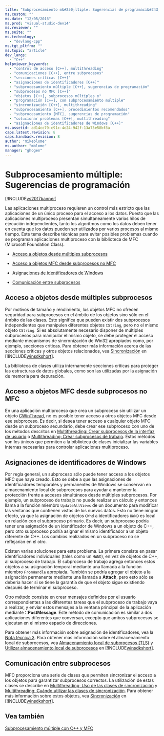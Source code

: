 ```yaml
---
title: "Subprocesamiento m&#250;ltiple: Sugerencias de programaci&#243;n | Microsoft Docs"
ms.custom: ""
ms.date: "12/05/2016"
ms.prod: "visual-studio-dev14"
ms.reviewer: ""
ms.suite: ""
ms.technology: 
  - "devlang-cpp"
ms.tgt_pltfrm: ""
ms.topic: "article"
dev_langs: 
  - "C++"
helpviewer_keywords: 
  - "control de acceso [C++], multithreading"
  - "comunicaciones [C++], entre subprocesos"
  - "secciones críticas [C++]"
  - "asignaciones de identificadores [C++]"
  - "subprocesamiento múltiple [C++], sugerencias de programación"
  - "subprocesos no MFC [C++]"
  - "objetos [C++], subprocesos múltiples y"
  - "programación [C++], con subprocesamiento múltiple"
  - "sincronización [C++], multithreading"
  - "subprocesamiento [C++], procedimientos recomendados"
  - "subprocesamiento [MFC], sugerencias de programación"
  - "solucionar problemas [C++], multithreading"
  - "asignaciones de identificadores de Windows [C++]"
ms.assetid: ad14cc70-c91c-4c24-942f-13a75e58bf8a
caps.latest.revision: 8
caps.handback.revision: 8
author: "mikeblome"
ms.author: "mblome"
manager: "ghogen"
---
```

# Subprocesamiento m&#250;ltiple: Sugerencias de programaci&#243;n
[!INCLUDE[vs2017banner](../../assembler/inline/includes/vs2017banner.md)]

Las aplicaciones multiproceso requieren un control más estricto que las aplicaciones de un único proceso para el acceso a los datos.  Puesto que las aplicaciones multiproceso presentan simultáneamente varios hilos de ejecución independientes, tanto los algoritmos como los datos deben tener en cuenta que los datos pueden ser utilizados por varios procesos al mismo tiempo.  Este tema describe técnicas para evitar posibles problemas cuando se programan aplicaciones multiproceso con la biblioteca de MFC \(Microsoft Foundation Class\).  
  
-   [Acceso a objetos desde múltiples subprocesos](#_core_accessing_objects_from_multiple_threads)  
  
-   [Acceso a objetos MFC desde subprocesos no MFC](#_core_accessing_mfc_objects_from_non.2d.mfc_threads)  
  
-   [Asignaciones de identificadores de Windows](#_core_windows_handle_maps)  
  
-   [Comunicación entre subprocesos](#_core_communicating_between_threads)  
  
##  <a name="_core_accessing_objects_from_multiple_threads"></a> Acceso a objetos desde múltiples subprocesos  
 Por motivos de tamaño y rendimiento, los objetos MFC no ofrecen seguridad para subprocesos en el ámbito de los objetos sino sólo en el ámbito de las clases.  Esto significa que pueden existir dos subprocesos independientes que manipulen diferentes objetos `CString`, pero no el mismo objeto `CString`.  Si es absolutamente necesario disponer de múltiples subprocesos para manipular el mismo objeto, se debe proteger el acceso mediante mecanismos de sincronización de Win32 apropiados como, por ejemplo, secciones críticas.  Para obtener más información acerca de las secciones críticas y otros objetos relacionados, vea [Sincronización](http://msdn.microsoft.com/library/windows/desktop/ms686353) en [!INCLUDE[winsdkshort](../../atl/reference/includes/winsdkshort_md.md)].  
  
 La biblioteca de clases utiliza internamente secciones críticas para proteger las estructuras de datos globales, como son las utilizadas por la asignación de memoria para depuración.  
  
##  <a name="_core_accessing_mfc_objects_from_non.2d.mfc_threads"></a> Acceso a objetos MFC desde subprocesos no MFC  
 En una aplicación multiproceso que crea un subproceso sin utilizar un objeto [CWinThread](../../mfc/reference/cwinthread-class.md), no es posible tener acceso a otros objetos MFC desde ese subproceso.  Es decir, si desea tener acceso a cualquier objeto MFC desde un subproceso secundario, debe crear ese subproceso con uno de los métodos descritos en [Multithreading: Crear subprocesos de la interfaz de usuario](../../parallel/multithreading-creating-user-interface-threads.md) o [Multithreading: Crear subprocesos de trabajo](../../parallel/multithreading-creating-worker-threads.md).  Estos métodos son los únicos que permiten a la biblioteca de clases inicializar las variables internas necesarias para controlar aplicaciones multiproceso.  
  
##  <a name="_core_windows_handle_maps"></a> Asignaciones de identificadores de Windows  
 Por regla general, un subproceso sólo puede tener acceso a los objetos MFC que haya creado.  Esto se debe a que las asignaciones de identificadores temporales y permanentes de Windows se conservan en almacenamiento local de subprocesos para ayudar a mantener la protección frente a accesos simultáneos desde múltiples subprocesos.  Por ejemplo, un subproceso de trabajo no puede realizar un cálculo y entonces llama a la función miembro `UpdateAllViews` de un documento para modificar las ventanas que contienen vistas de los nuevos datos.  Esto no tiene ningún efecto, ya que la asignación de objetos `CWnd` a identificadores `HWND` es local en relación con el subproceso primario.  Es decir, un subproceso podría tener una asignación de un identificador de Windows a un objeto de C\+\+, pero otro subproceso podría asignar el mismo identificador a un objeto diferente de C\+\+.  Los cambios realizados en un subproceso no se reflejarían en el otro.  
  
 Existen varias soluciones para este problema.  La primera consiste en pasar identificadores individuales \(tales como un `HWND`\), en vez de objetos de C\+\+, al subproceso de trabajo.  El subproceso de trabajo agrega entonces estos objetos a su asignación temporal mediante una llamada a la función miembro `FromHandle` apropiada.  También se podría agregar el objeto a la asignación permanente mediante una llamada a **Attach**, pero esto sólo se debería hacer si se tiene la garantía de que el objeto sigue existiendo después de terminar el subproceso.  
  
 Otro método consiste en crear mensajes definidos por el usuario correspondientes a las diferentes tareas que el subproceso de trabajo vaya a realizar, y enviar estos mensajes a la ventana principal de la aplicación mediante **::PostMessage**.  Este método de comunicación es similar a dos aplicaciones diferentes que conversan, excepto que ambos subprocesos se ejecutan en el mismo espacio de direcciones.  
  
 Para obtener más información sobre asignación de identificadores, vea la [Nota técnica 3](../../mfc/tn003-mapping-of-windows-handles-to-objects.md).  Para obtener más información sobre el almacenamiento local de subprocesos, vea [Almacenamiento local de subprocesos \(TLS\)](http://msdn.microsoft.com/library/windows/desktop/ms686749) y [Utilizar almacenamiento local de subprocesos](http://msdn.microsoft.com/library/windows/desktop/ms686991) en [!INCLUDE[winsdkshort](../../atl/reference/includes/winsdkshort_md.md)].  
  
##  <a name="_core_communicating_between_threads"></a> Comunicación entre subprocesos  
 MFC proporciona una serie de clases que permiten sincronizar el acceso a los objetos para garantizar subprocesos correctos.  La utilización de estas clases se describe en [Multithreading: Uso de las clases de sincronización](../../parallel/multithreading-how-to-use-the-synchronization-classes.md) y [Multithreading: Cuándo utilizar las clases de sincronización](../../parallel/multithreading-when-to-use-the-synchronization-classes.md).  Para obtener más información sobre estos objetos, vea [Sincronización](http://msdn.microsoft.com/library/windows/desktop/ms686353) en [!INCLUDE[winsdkshort](../../atl/reference/includes/winsdkshort_md.md)].  
  
## Vea también  
 [Subprocesamiento múltiple con C\+\+ y MFC](../../parallel/multithreading-with-cpp-and-mfc.md)